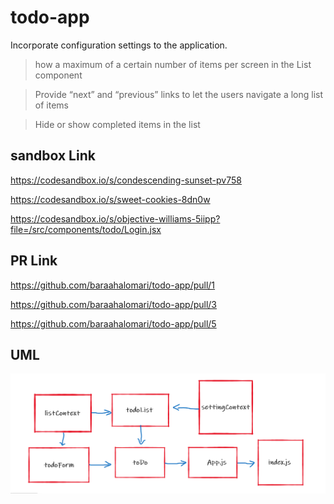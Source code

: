 # todo-app

Incorporate configuration settings to the application.

> how a maximum of a certain number of items per screen in the List component

> Provide “next” and “previous” links to let the users navigate a long list of items

> Hide or show completed items in the list


## sandbox Link

https://codesandbox.io/s/condescending-sunset-pv758

https://codesandbox.io/s/sweet-cookies-8dn0w

https://codesandbox.io/s/objective-williams-5iipp?file=/src/components/todo/Login.jsx


## PR Link

https://github.com/baraahalomari/todo-app/pull/1

https://github.com/baraahalomari/todo-app/pull/3

https://github.com/baraahalomari/todo-app/pull/5

## UML

![uml](./33.png)
